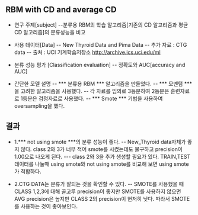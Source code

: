 ## RBM with CD and average CD

- 연구 주제[subject]
--분류용 RBM의 학습 알고리즘[기존의 CD 알고리즘과 평균 CD 알고리즘]의 분류성능을 비교

- 사용 데이터[Data]
-- New Thyroid Data and Pima Data
-- 추가 자료 : CTG data
-- 출처 : UCI 기계학습저장소 http://archive.ics.uci.edu/ml


- 분류 성능 평가 [Classification evaluation]
-- 정확도와 AUC[accuracy and AUC]

- 간단한 모델 설명
-- *** 분류용 RBM *** 알고리즘을 만들었다.
-- *** 모멘텀 ***을 고려한 알고리즘을 사용했다.
-- 각 자료를 임의로 3등분하여 2등분은 훈련자료로 1등분은 검정자료로 사용했다.
-- *** Smote *** 기법을 사용하여 oversampling을 했다.

## 결과
- 1.*** not using smote ***의 분류 성능이 좋다.
-- New_Thyroid data자체가 좋지 않다. class 2와 3가 너무 적어 smote를 시켰는데도 불구하고 precision이 1.00으로 나오게 된다.
--- class 2와 3을 추가 생성할 필요가 있다. TRAIN,TEST 데이터를 나눌때 using smote와 not using smote를 비교해 보면 using smote가 적합하다.

- 2.CTG DATA는 분류가 잘되는 것을 확인할 수 있다.
-- SMOTE를 사용했을 때 CLASS 1,2,3에 대해 골고루 precision이 좋지만 SMOTE를 사용하지 않으면 AVG precision은 높지만 CLASS 2의 precision이 현저히 낮다. 따라서 SMOTE를 사용하는 것이 좋아보인다.